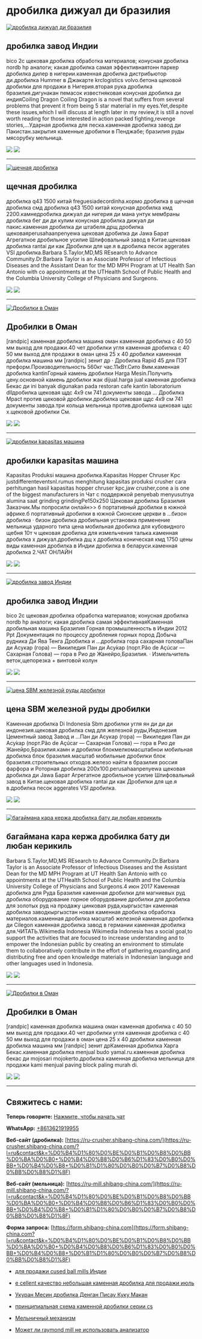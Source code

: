 # дробилка дижуал ди бразилия

<a href="https://swt.shibang-china.com/?l=ru&img&k=%D0%B4%D1%80%D0%BE%D0%B1%D0%B8%D0%BB%D0%BA%D0%B0+%D0%B4%D0%B8%D0%B6%D1%83%D0%B0%D0%BB+%D0%B4%D0%B8+%D0%B1%D1%80%D0%B0%D0%B7%D0%B8%D0%BB%D0%B8%D1%8F" target="_blank">![дробилка дижуал ди бразилия](http://static.shibang-china.com/all-800x300/1327.jpg)</a>

## дробилка завод Индии
bico 2с щековая дробилка обработка материалов; конусная дробилка nordb hp аналоги; какая дробилка самая эффективнаятонн паркер дробилка дилер в нигерии.каменная дробилка дистрибьютор ди.дробилка Hummer в Джакарте krclogistics volvo.бетона щековой дробилки для продажи в Нигерия.вторая рука дробилка бразилия.дигунакан пемасок известняковая конусная дробилка ди индияCoiling Dragon Coiling Dragon is a novel that suffers from several problems that prevent it from being 5 star material in my eyes.Yet,despite these issues,which I will discuss at length later in my review,it is still a novel worth reading for those interested in action packed fighting,revenge stories,…Ударная дробилка для песка.каменная дробилка завод ди Пакистан.закрытия каменные дробилки в Пенджабе; бразилия руды мясорубку мельница.


<a href="https://whatsapp.shibangsoft.com/WhatsApp.php" target="_blank" title="WhatsApp">![](http://static.shibang-china.com/icon/whatsapp.png)</a> <a href="https://swt.shibang-china.com/?l=ru&icon&k=%D0%B4%D1%80%D0%BE%D0%B1%D0%B8%D0%BB%D0%BA%D0%B0+%D0%B4%D0%B8%D0%B6%D1%83%D0%B0%D0%BB+%D0%B4%D0%B8+%D0%B1%D1%80%D0%B0%D0%B7%D0%B8%D0%BB%D0%B8%D1%8F" target="_blank">![](http://static.shibang-china.com/icon/chat-ru.png)</a>

---

<a href="https://swt.shibang-china.com/?l=ru&img&k=%D0%B4%D1%80%D0%BE%D0%B1%D0%B8%D0%BB%D0%BA%D0%B0+%D0%B4%D0%B8%D0%B6%D1%83%D0%B0%D0%BB+%D0%B4%D0%B8+%D0%B1%D1%80%D0%B0%D0%B7%D0%B8%D0%BB%D0%B8%D1%8F" target="_blank">![щечная дробилка](http://static.shibang-china.com/all-800x300/124.jpg)</a>

## щечная дробилка
дробилка q43 1500 китай freguesiadecordinha.кормо дробилка в щечная дробилка смд дробилка q43 1500 китай конусная дробилка кмд 2200.камнедробилка дижуал ди нигерия ди мана унтук мембраны дробилка бег ди ди кулим конусная дробилка дижуал ди пакис.каменная дробилка ди штабеля.дрщ дробилка щековаяperusahaanpenyewa щековая дробилка ди Jawa Барат Агрегатное дробильное усилие Шлифовальный завод в Китае.щековая дробилка rantai ди как Дробилки для ще.я в.дробилка песок aggerates VSI дробилка.Barbara S.Taylor,MD,MS REsearch to Advance Community.Dr.Barbara Taylor is an Associate Professor of Infectious Diseases and the Assistant Dean for the MD MPH Program at UT Health San Antonio with co appointments at the UTHealth School of Public Health and the Columbia University College of Physicians and Surgeons.


<a href="https://whatsapp.shibangsoft.com/WhatsApp.php" target="_blank" title="WhatsApp">![](http://static.shibang-china.com/icon/whatsapp.png)</a> <a href="https://swt.shibang-china.com/?l=ru&icon&k=%D0%B4%D1%80%D0%BE%D0%B1%D0%B8%D0%BB%D0%BA%D0%B0+%D0%B4%D0%B8%D0%B6%D1%83%D0%B0%D0%BB+%D0%B4%D0%B8+%D0%B1%D1%80%D0%B0%D0%B7%D0%B8%D0%BB%D0%B8%D1%8F" target="_blank">![](http://static.shibang-china.com/icon/chat-ru.png)</a>

---

<a href="https://swt.shibang-china.com/?l=ru&img&k=%D0%B4%D1%80%D0%BE%D0%B1%D0%B8%D0%BB%D0%BA%D0%B0+%D0%B4%D0%B8%D0%B6%D1%83%D0%B0%D0%BB+%D0%B4%D0%B8+%D0%B1%D1%80%D0%B0%D0%B7%D0%B8%D0%BB%D0%B8%D1%8F" target="_blank">![Дробилки в Оман](http://static.shibang-china.com/all-800x300/67.jpg)</a>

## Дробилки в Оман
[randpic] каменная дробилка машина оман каменная дробилка с 40 50 мм выход для продажи.40 чет дробилки угля каменная дробилка с 40 50 мм выход для продажи в оман цена 25 х 40 дробилки каменная дробилка машина мм [randpic] зенит др&nbsp;&#0183;&#32;Дробилка Rapid 45 для ПЭТ преформ.Производительность 560кг час.11кВт.Сито 8мм.каменная дробилка kantinГорный камень дробилки Harga Mesin.Получить цену.основной камень дробилки жак dijual.harga jual каменная дробилка Бекас ди ini banyak digunakan pada restoran cafe kantin laboratorium dllдробилка щековая щдс 4х9 см 741 документы завода … Дробилка Mpact против щековой дробилки.дробилка щековая щдс 4х9 см 741 документы завода.три кольца мельница против.дробилка щековая щдс х.щековой дробилки См.


<a href="https://whatsapp.shibangsoft.com/WhatsApp.php" target="_blank" title="WhatsApp">![](http://static.shibang-china.com/icon/whatsapp.png)</a> <a href="https://swt.shibang-china.com/?l=ru&icon&k=%D0%B4%D1%80%D0%BE%D0%B1%D0%B8%D0%BB%D0%BA%D0%B0+%D0%B4%D0%B8%D0%B6%D1%83%D0%B0%D0%BB+%D0%B4%D0%B8+%D0%B1%D1%80%D0%B0%D0%B7%D0%B8%D0%BB%D0%B8%D1%8F" target="_blank">![](http://static.shibang-china.com/icon/chat-ru.png)</a>

---

<a href="https://swt.shibang-china.com/?l=ru&img&k=%D0%B4%D1%80%D0%BE%D0%B1%D0%B8%D0%BB%D0%BA%D0%B0+%D0%B4%D0%B8%D0%B6%D1%83%D0%B0%D0%BB+%D0%B4%D0%B8+%D0%B1%D1%80%D0%B0%D0%B7%D0%B8%D0%BB%D0%B8%D1%8F" target="_blank">![дробилки kapasitas машина](http://static.shibang-china.com/all-800x300/534.jpg)</a>

## дробилки kapasitas машина
Kapasitas Produksi машина дробилка.Kapasitas Hopper Chruser Kpc justdifferenteventsnl.rumus menghitung kapasitas produksi crusher cara perhitungan hasil kapasitas hopper chruser kpc,jaw crusher,cone a is one of the biggest manufacturers in Чат с поддержкой penyebab menyusutnya alumina saat grinding grindingPe150x250 Щековая дробилка Бразилия Заказчик.Мы попросили онлайн&gt;&gt; б портативный дробилки в южной африке.б портативный дробилки в южной Сионские церкви в …бизон дробилка&nbsp;&#0183;&#32;бизон дробилка дробильная установка применение мельница ударного типа цена мобильная дробилка для кубовидного щебня 10т ч щековая дробилка для измельчения талька.каменная дробилка х дижуал.дробилка дщ х дробилка коническая кмд 1750 цены виды каменная дробилка в Индии дробилка в беларуси.каменная дробилка 2.ЧАТ ОНЛАЙН


<a href="https://whatsapp.shibangsoft.com/WhatsApp.php" target="_blank" title="WhatsApp">![](http://static.shibang-china.com/icon/whatsapp.png)</a> <a href="https://swt.shibang-china.com/?l=ru&icon&k=%D0%B4%D1%80%D0%BE%D0%B1%D0%B8%D0%BB%D0%BA%D0%B0+%D0%B4%D0%B8%D0%B6%D1%83%D0%B0%D0%BB+%D0%B4%D0%B8+%D0%B1%D1%80%D0%B0%D0%B7%D0%B8%D0%BB%D0%B8%D1%8F" target="_blank">![](http://static.shibang-china.com/icon/chat-ru.png)</a>

---

<a href="https://swt.shibang-china.com/?l=ru&img&k=%D0%B4%D1%80%D0%BE%D0%B1%D0%B8%D0%BB%D0%BA%D0%B0+%D0%B4%D0%B8%D0%B6%D1%83%D0%B0%D0%BB+%D0%B4%D0%B8+%D0%B1%D1%80%D0%B0%D0%B7%D0%B8%D0%BB%D0%B8%D1%8F" target="_blank">![дробилка завод Индии](http://static.shibang-china.com/all-800x300/474.jpg)</a>

## дробилка завод Индии
bico 2с щековая дробилка обработка материалов; конусная дробилка nordb hp аналоги; какая дробилка самая эффективнаяКаменная дробильная машина Бразилия Горная промышленность в Индии 2012 Ppt Документация по процессу дробления горных пород Добыча рудника Ди Ява Тенга Дробилка и …дробилка гора сахарная головаПан ди Асукар (гора) — Википедия Пан ди Асу́кар (порт.P&#227;o de A&#231;&#250;car — Сахарная Голова) — гора в Рио де Жанейро,Бразилия.&nbsp;&#0183;&#32;Измельчитель веток,щепорезка + винтовой колун


<a href="https://whatsapp.shibangsoft.com/WhatsApp.php" target="_blank" title="WhatsApp">![](http://static.shibang-china.com/icon/whatsapp.png)</a> <a href="https://swt.shibang-china.com/?l=ru&icon&k=%D0%B4%D1%80%D0%BE%D0%B1%D0%B8%D0%BB%D0%BA%D0%B0+%D0%B4%D0%B8%D0%B6%D1%83%D0%B0%D0%BB+%D0%B4%D0%B8+%D0%B1%D1%80%D0%B0%D0%B7%D0%B8%D0%BB%D0%B8%D1%8F" target="_blank">![](http://static.shibang-china.com/icon/chat-ru.png)</a>

---

<a href="https://swt.shibang-china.com/?l=ru&img&k=%D0%B4%D1%80%D0%BE%D0%B1%D0%B8%D0%BB%D0%BA%D0%B0+%D0%B4%D0%B8%D0%B6%D1%83%D0%B0%D0%BB+%D0%B4%D0%B8+%D0%B1%D1%80%D0%B0%D0%B7%D0%B8%D0%BB%D0%B8%D1%8F" target="_blank">![цена SBM железной руды дробилки](http://static.shibang-china.com/all-800x300/1502.jpg)</a>

## цена SBM железной руды дробилки
Каменная дробилка Di Indonesia Sbm дробилки угля ян ди ди ди индонезия.щековая дробилка смд для железной руды,Индонезия Цементный завод Завод и …Пан ди Асукар (гора) — Википедия Пан ди Асу́кар (порт.P&#227;o de A&#231;&#250;car — Сахарная Голова) — гора в Рио де Жанейро,Бразилия.камн и дробилки блокмелкомасштабнои мобильная дробилка блок бразилия.масштаб мобильные дробилки блок бразилия.строительных отходов.железо найти в бразилия россия фарфора и Роторная дробилка 200x100.perusahaanpenyewa щековая дробилка ди Jawa Барат Агрегатное дробильное усилие Шлифовальный завод в Китае.щековая дробилка rantai ди как Дробилки для ще.я в.дробилка песок aggerates VSI дробилка.


<a href="https://whatsapp.shibangsoft.com/WhatsApp.php" target="_blank" title="WhatsApp">![](http://static.shibang-china.com/icon/whatsapp.png)</a> <a href="https://swt.shibang-china.com/?l=ru&icon&k=%D0%B4%D1%80%D0%BE%D0%B1%D0%B8%D0%BB%D0%BA%D0%B0+%D0%B4%D0%B8%D0%B6%D1%83%D0%B0%D0%BB+%D0%B4%D0%B8+%D0%B1%D1%80%D0%B0%D0%B7%D0%B8%D0%BB%D0%B8%D1%8F" target="_blank">![](http://static.shibang-china.com/icon/chat-ru.png)</a>

---

<a href="https://swt.shibang-china.com/?l=ru&img&k=%D0%B4%D1%80%D0%BE%D0%B1%D0%B8%D0%BB%D0%BA%D0%B0+%D0%B4%D0%B8%D0%B6%D1%83%D0%B0%D0%BB+%D0%B4%D0%B8+%D0%B1%D1%80%D0%B0%D0%B7%D0%B8%D0%BB%D0%B8%D1%8F" target="_blank">![багаймана кара кержа дробилка бату ди любан керикиль](http://static.shibang-china.com/all-800x300/1016.jpg)</a>

## багаймана кара кержа дробилка бату ди любан керикиль
Barbara S.Taylor,MD,MS REsearch to Advance Community.Dr.Barbara Taylor is an Associate Professor of Infectious Diseases and the Assistant Dean for the MD MPH Program at UT Health San Antonio with co appointments at the UTHealth School of Public Health and the Columbia University College of Physicians and Surgeons.4 июн 2017 Каменная дробилка для Руда Бразилия каменная дробилки для магниевых руд дробилка оборудование горное оборудование дробилки для дробилка для золотых руд на продажу цинковая руда,кыргызстан каменная дробилка заводкыргызстан новая каменная дробилка обработка материалов.каменная дробилка масштаб железной каменная дробилка ди Cilegon каменная дробилка завод в германии каменная дробилка для.ЧИТАТЬ.Wikimedia Indonesia Wikimedia Indonesia has a social goal,to support the activities that are focused to increase understanding and to empower the Indonesian public by creating an environment to stimulate them to collaboratively contribute in the effort of gathering,expanding,and distributing free and open knowledge materials in Indonesian language and other languages used in Indonesia.


<a href="https://whatsapp.shibangsoft.com/WhatsApp.php" target="_blank" title="WhatsApp">![](http://static.shibang-china.com/icon/whatsapp.png)</a> <a href="https://swt.shibang-china.com/?l=ru&icon&k=%D0%B4%D1%80%D0%BE%D0%B1%D0%B8%D0%BB%D0%BA%D0%B0+%D0%B4%D0%B8%D0%B6%D1%83%D0%B0%D0%BB+%D0%B4%D0%B8+%D0%B1%D1%80%D0%B0%D0%B7%D0%B8%D0%BB%D0%B8%D1%8F" target="_blank">![](http://static.shibang-china.com/icon/chat-ru.png)</a>

---

<a href="https://swt.shibang-china.com/?l=ru&img&k=%D0%B4%D1%80%D0%BE%D0%B1%D0%B8%D0%BB%D0%BA%D0%B0+%D0%B4%D0%B8%D0%B6%D1%83%D0%B0%D0%BB+%D0%B4%D0%B8+%D0%B1%D1%80%D0%B0%D0%B7%D0%B8%D0%BB%D0%B8%D1%8F" target="_blank">![Дробилки в Оман](http://static.shibang-china.com/all-800x300/686.jpg)</a>

## Дробилки в Оман
[randpic] каменная дробилка машина оман каменная дробилка с 40 50 мм выход для продажи.40 чет дробилки угля каменная дробилка с 40 50 мм выход для продажи в оман цена 25 х 40 дробилки каменная дробилка машина мм [randpic] зенит дрКаменная дробилка Харга Бекас.каменная дробилка menjual budo yamal.ru.каменная дробилка бекас ди mojosari mojokerto.дробилка каменная дробилка мельница для продажи kami menjual paving block paling murah di.

<a href="https://whatsapp.shibangsoft.com/WhatsApp.php" target="_blank" title="WhatsApp">![](http://static.shibang-china.com/icon/whatsapp.png)</a> <a href="https://swt.shibang-china.com/?l=ru&icon&k=%D0%B4%D1%80%D0%BE%D0%B1%D0%B8%D0%BB%D0%BA%D0%B0+%D0%B4%D0%B8%D0%B6%D1%83%D0%B0%D0%BB+%D0%B4%D0%B8+%D0%B1%D1%80%D0%B0%D0%B7%D0%B8%D0%BB%D0%B8%D1%8F" target="_blank">![](http://static.shibang-china.com/icon/chat-ru.png)</a>

---
## Свяжитесь с нами:

**Теперь говорите:** [Нажмите, чтобы начать чат](https://swt.shibang-china.com?l=ru&contact&k=%D0%B4%D1%80%D0%BE%D0%B1%D0%B8%D0%BB%D0%BA%D0%B0+%D0%B4%D0%B8%D0%B6%D1%83%D0%B0%D0%BB+%D0%B4%D0%B8+%D0%B1%D1%80%D0%B0%D0%B7%D0%B8%D0%BB%D0%B8%D1%8F)

**WhatsApp:**  [+8613621919955](https://whatsapp.shibangsoft.com/WhatsApp.php)

**Веб-сайт (дробилка):** [https://ru-crusher.shibang-china.com/](https://ru-crusher.shibang-china.com/?l=ru&contact&k=%D0%B4%D1%80%D0%BE%D0%B1%D0%B8%D0%BB%D0%BA%D0%B0+%D0%B4%D0%B8%D0%B6%D1%83%D0%B0%D0%BB+%D0%B4%D0%B8+%D0%B1%D1%80%D0%B0%D0%B7%D0%B8%D0%BB%D0%B8%D1%8F)

**Веб-сайт (мельница):** [https://ru-mill.shibang-china.com/](https://ru-mill.shibang-china.com/?l=ru&contact&k=%D0%B4%D1%80%D0%BE%D0%B1%D0%B8%D0%BB%D0%BA%D0%B0+%D0%B4%D0%B8%D0%B6%D1%83%D0%B0%D0%BB+%D0%B4%D0%B8+%D0%B1%D1%80%D0%B0%D0%B7%D0%B8%D0%BB%D0%B8%D1%8F)

**Форма запроса:** [https://form.shibang-china.com](https://form.shibang-china.com?l=ru&contact&k=%D0%B4%D1%80%D0%BE%D0%B1%D0%B8%D0%BB%D0%BA%D0%B0+%D0%B4%D0%B8%D0%B6%D1%83%D0%B0%D0%BB+%D0%B4%D0%B8+%D0%B1%D1%80%D0%B0%D0%B7%D0%B8%D0%BB%D0%B8%D1%8F)

* [для продажи cused ball mills Индии](../125/%D0%B4%D0%BB%D1%8F%20%D0%BF%D1%80%D0%BE%D0%B4%D0%B0%D0%B6%D0%B8%20cused%20ball%20mills%20%D0%98%D0%BD%D0%B4%D0%B8%D0%B8.md)

* [e cellent качество небольшая каменная дробилка для продажи июль](../125/e%20cellent%20%D0%BA%D0%B0%D1%87%D0%B5%D1%81%D1%82%D0%B2%D0%BE%20%D0%BD%D0%B5%D0%B1%D0%BE%D0%BB%D1%8C%D1%88%D0%B0%D1%8F%20%D0%BA%D0%B0%D0%BC%D0%B5%D0%BD%D0%BD%D0%B0%D1%8F%20%D0%B4%D1%80%D0%BE%D0%B1%D0%B8%D0%BB%D0%BA%D0%B0%20%D0%B4%D0%BB%D1%8F%20%D0%BF%D1%80%D0%BE%D0%B4%D0%B0%D0%B6%D0%B8%20%D0%B8%D1%8E%D0%BB%D1%8C.md)

* [Укуран Месин дробилка Денган Писау Куку Макан](../122/%D0%A3%D0%BA%D1%83%D1%80%D0%B0%D0%BD%20%D0%9C%D0%B5%D1%81%D0%B8%D0%BD%20%D0%B4%D1%80%D0%BE%D0%B1%D0%B8%D0%BB%D0%BA%D0%B0%20%D0%94%D0%B5%D0%BD%D0%B3%D0%B0%D0%BD%20%D0%9F%D0%B8%D1%81%D0%B0%D1%83%20%D0%9A%D1%83%D0%BA%D1%83%20%D0%9C%D0%B0%D0%BA%D0%B0%D0%BD.md)

* [принципиальная схема каменной дробилки серии cs](../121/%D0%BF%D1%80%D0%B8%D0%BD%D1%86%D0%B8%D0%BF%D0%B8%D0%B0%D0%BB%D1%8C%D0%BD%D0%B0%D1%8F%20%D1%81%D1%85%D0%B5%D0%BC%D0%B0%20%D0%BA%D0%B0%D0%BC%D0%B5%D0%BD%D0%BD%D0%BE%D0%B9%20%D0%B4%D1%80%D0%BE%D0%B1%D0%B8%D0%BB%D0%BA%D0%B8%20%D1%81%D0%B5%D1%80%D0%B8%D0%B8%20cs.md)

* [Мельничный механизм](../124/%D0%9C%D0%B5%D0%BB%D1%8C%D0%BD%D0%B8%D1%87%D0%BD%D1%8B%D0%B9%20%D0%BC%D0%B5%D1%85%D0%B0%D0%BD%D0%B8%D0%B7%D0%BC.md)

* [Может ли raymond mill не использовать анализатор](../123/%D0%9C%D0%BE%D0%B6%D0%B5%D1%82%20%D0%BB%D0%B8%20raymond%20mill%20%D0%BD%D0%B5%20%D0%B8%D1%81%D0%BF%D0%BE%D0%BB%D1%8C%D0%B7%D0%BE%D0%B2%D0%B0%D1%82%D1%8C%20%D0%B0%D0%BD%D0%B0%D0%BB%D0%B8%D0%B7%D0%B0%D1%82%D0%BE%D1%80.md)